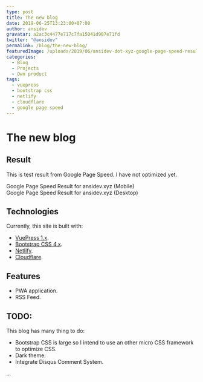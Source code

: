 ```yaml
---
type: post
title: The new blog
date: 2019-06-25T13:23:00+07:00
author: ansidev
gravatar: a2ac3c4477e717c7fa15041d907e71fd
twitter: "@ansidev"
permalink: /blog/the-new-blog/
featuredImage: /uploads/2019/06/ansidev-dot-xyz-google-page-speed-result-desktop.webp
categories:
  - Blog
  - Projects
  - Own product
tags:
  - vuepress
  - bootstrap css
  - netlify
  - cloudflare
  - google page speed
---
```

# The new blog

## Result

This is test result from Google Page Speed. I have not optimized yet.
<img class="medium-zoom" src="/uploads/2019/06/ansidev-dot-xyz-google-page-speed-result-mobile.webp" alt="" />
<figcaption>Google Page Speed Result for ansidev.xyz (Mobile)</figcaption>
<img class="medium-zoom" src="/uploads/2019/06/ansidev-dot-xyz-google-page-speed-result-desktop.webp" alt="" />
<figcaption>Google Page Speed Result for ansidev.xyz (Desktop)</figcaption>

## Technologies

Currently, this site is built with:
- [VuePress 1.x](https://v1.vuepress.vuejs.org/).
- [Bootstrap CSS 4.x](https://getbootstrap.com/).
- [Netlify](https://netlify.com).
- [Cloudflare](https://cloudflare.com).

## Features

- PWA application.
- RSS Feed.

## TODO:

This blog has many thing to do:

- Bootstrap CSS is large so I intend to use an other micro CSS framework to optimize CSS.
- Dark theme.
- Integrate Disqus Comment System.

...
